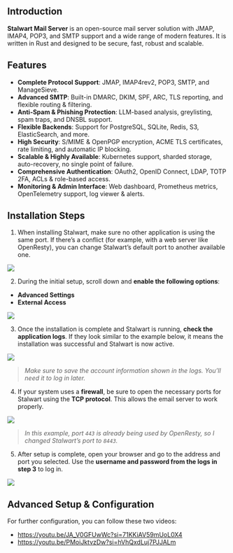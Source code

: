 ## Introduction

**Stalwart Mail Server** is an open-source mail server solution with JMAP, IMAP4, POP3, and SMTP support and a wide range of modern features. It is written in Rust and designed to be secure, fast, robust and scalable.

## Features

- **Complete Protocol Support**: JMAP, IMAP4rev2, POP3, SMTP, and ManageSieve.
- **Advanced SMTP**: Built-in DMARC, DKIM, SPF, ARC, TLS reporting, and flexible routing & filtering.
- **Anti-Spam & Phishing Protection**: LLM-based analysis, greylisting, spam traps, and DNSBL support.
- **Flexible Backends**: Support for PostgreSQL, SQLite, Redis, S3, ElasticSearch, and more.
- **High Security**: S/MIME & OpenPGP encryption, ACME TLS certificates, rate limiting, and automatic IP blocking.
- **Scalable & Highly Available**: Kubernetes support, sharded storage, auto-recovery, no single point of failure.
- **Comprehensive Authentication**: OAuth2, OpenID Connect, LDAP, TOTP 2FA, ACLs & role-based access.
- **Monitoring & Admin Interface**: Web dashboard, Prometheus metrics, OpenTelemetry support, log viewer & alerts.

## Installation Steps

1. When installing Stalwart, make sure no other application is using the same port. If there’s a conflict (for example, with a web server like OpenResty), you can change Stalwart’s default port to another available one.

![](https://i.imgur.com/v8IiDmI.png)

2. During the initial setup, scroll down and **enable the following options**:

- **Advanced Settings**
- **External Access**

![](https://i.imgur.com/2wVMb3G.png)

3. Once the installation is complete and Stalwart is running, **check the application logs**. If they look similar to the example below, it means the installation was successful and Stalwart is now active.

![](https://i.imgur.com/QM1Euld.png)

> *Make sure to save the account information shown in the logs. You’ll need it to log in later.*

4. If your system uses a **firewall**, be sure to open the necessary ports for Stalwart using the **TCP protocol**. This allows the email server to work properly.

![](https://i.imgur.com/4aYSKN2.png)

> *In this example, port `443` is already being used by OpenResty, so I changed Stalwart’s port to `8443`.*

5. After setup is complete, open your browser and go to the address and port you selected. Use the **username and password from the logs in step 3** to log in.

![](https://i.imgur.com/0jrSZLt.png)

## Advanced Setup & Configuration

For further configuration, you can follow these two videos:

- https://youtu.be/JA_V0GFUwWc?si=71KKiAV59mUoL0X4
- https://youtu.be/PMoiJktvzDw?si=hVhQxdLuj7PJJALm
